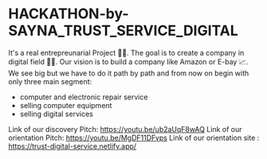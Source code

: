 # HACKATHON-by-SAYNA_TRUST_SERVICE_DIGITAL
It's a real entrepreunarial Project 👨‍🏭. 
The goal is to create a company in digital field 👩‍💻. 
Our vision is to build a company like Amazon or E-bay 📈. 
We see big but we have to do it path by path and from now on begin with only three main segment:
 - computer and electronic repair service
 - selling  computer equipment
 - selling digital services

Link of our discovery  Pitch: https://youtu.be/ub2aUqF8wAQ
Link of our orientation  Pitch: https://youtu.be/MgDF11DFvps
Link of our orientation site : https://trust-digital-service.netlify.app/

